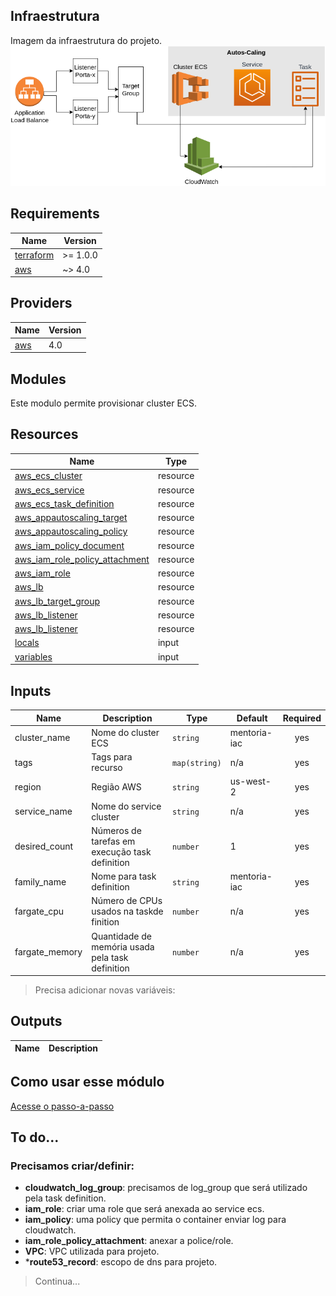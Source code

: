 ## Infraestrutura
Imagem da infraestrutura do projeto.
![image](./img/ecs-mentoria.png)
## Requirements

| Name | Version |
|------|---------|
| <a name="requirement_terraform"></a> [terraform](#requirement\_terraform) | >= 1.0.0 |
| <a name="aws"></a> [aws](#requirement\aws) | ~> 4.0 |

## Providers

| Name | Version |
|------|---------|
| <a name="provider_aws"></a> [aws](#aws\_aws) | 4.0 |

## Modules

Este modulo permite provisionar cluster ECS.

## Resources

| Name | Type |
|------|------|
| [aws_ecs_cluster](https://registry.terraform.io/providers/hashicorp/aws/latest/docs/resources/ecs_cluster) | resource |
| [aws_ecs_service](https://registry.terraform.io/providers/hashicorp/aws/latest/docs/resources/ecs_service) | resource |
| [aws_ecs_task_definition](https://registry.terraform.io/providers/hashicorp/aws/latest/docs/resources/ecs_task_definition) | resource |
| [aws_appautoscaling_target](https://registry.terraform.io/providers/hashicorp/aws/latest/docs/resources/appautoscaling_target) | resource |
| [aws_appautoscaling_policy](https://registry.terraform.io/providers/hashicorp/aws/latest/docs/resources/appautoscaling_policy) | resource |
| [aws_iam_policy_document](https://registry.terraform.io/providers/hashicorp/aws/latest/docs/data-sources/iam_policy_document) | resource |
| [aws_iam_role_policy_attachment](https://registry.terraform.io/providers/hashicorp/aws/latest/docs/resources/iam_policy_attachment) | resource |
| [aws_iam_role](https://registry.terraform.io/providers/hashicorp/aws/latest/docs/resources/iam_role) | resource |
| [aws_lb](https://registry.terraform.io/providers/hashicorp/aws/latest/docs/resources/lb) | resource |
| [aws_lb_target_group](https://registry.terraform.io/providers/hashicorp/aws/latest/docs/resources/lbhttps://registry.terraform.io/providers/hashicorp/aws/latest/docs/resources/lb_target_group) | resource |
| [aws_lb_listener](https://registry.terraform.io/providers/hashicorp/aws/latest/docs/resources/lb_listener) | resource |
| [aws_lb_listener](https://registry.terraform.io/providers/hashicorp/aws/latest/docs/resources/lb_listener) | resource |
| [locals](https://www.terraform.io/language/values/locals) | input |
| [variables](https://www.terraform.io/language/values/variables) | input |




## Inputs

| Name | Description | Type | Default | Required |
|------|-------------|------|---------|:--------:|
| cluster\_name | Nome do cluster ECS | `string` | mentoria-iac | yes |
| tags | Tags para recurso | `map(string)` | n/a | yes |
| region | Região AWS | `string` | us-west-2 | yes |
| service_name | Nome do service cluster | `string` | n/a | yes |
| desired_count | Números de tarefas em execução task definition | `number` | 1 | yes |
| family_name | Nome para task definition | `string` | mentoria-iac | yes |
| fargate_cpu | Número de CPUs usados na taskde finition | `number` | n/a | yes |
| fargate_memory | Quantidade de memória usada pela task definition | `number` | n/a | yes |

> Precisa adicionar novas variáveis:

## Outputs

| Name | Description |
|------|-------------|


## Como usar esse módulo
[Acesse o passo-a-passo](how-to-use-this-module/README.md)

## To do...
### Precisamos criar/definir:
- **cloudwatch_log_group**: precisamos de log_group que será utilizado pela task definition.
- **iam_role**: criar uma role que será anexada ao service ecs.
- **iam_policy**: uma policy que permita o container enviar log para cloudwatch.
- **iam_role_policy_attachment**: anexar a police/role.
- **VPC**: VPC utilizada para projeto.
- ***route53_record**: escopo de dns para projeto. 

> Continua...
